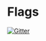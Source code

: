 # Flags

[![Gitter](https://badges.gitter.im/Join%20Chat.svg)](https://gitter.im/artpolikarpov/Flags?utm_source=badge&utm_medium=badge&utm_campaign=pr-badge&utm_content=badge)